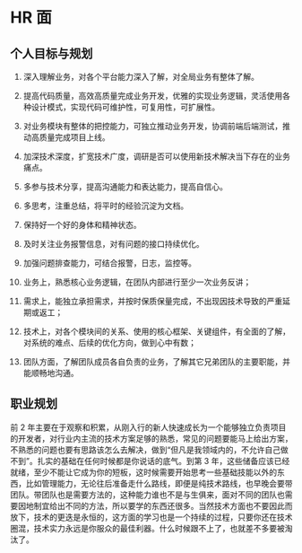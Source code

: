 # HR 面

## 个人目标与规划

1. 深入理解业务，对各个平台能力深入了解，对全局业务有整体了解。
2. 提高代码质量，高效高质量完成业务开发，优雅的实现业务逻辑，灵活使用各种设计模式，实现代码可维护性，可复用性，可扩展性。
3. 对业务模块有整体的把控能力，可独立推动业务开发，协调前端后端测试，推动高质量完成项目上线。
4. 加深技术深度，扩宽技术广度，调研是否可以使用新技术解决当下存在的业务痛点。
5. 多参与技术分享，提高沟通能力和表达能力，提高自信心。
6. 多思考，注重总结，将平时的经验沉淀为文档。
7. 保持好一个好的身体和精神状态。
8. 及时关注业务报警信息，对有问题的接口持续优化。
9. 加强问题排查能力，可结合报警，日志，监控等。

10. 业务上，熟悉核心业务逻辑，在团队内部进行至少一次业务反讲；
11. 需求上，能独立承担需求，并按时保质保量完成，不出现因技术导致的严重延期或返工；
12. 技术上，对各个模块间的关系、使用的核心框架、关键组件，有全面的了解，对系统的难点、后续的优化方向，做到心中有数；
13. 团队方面，了解团队成员各自负责的业务，了解其它兄弟团队的主要职能，并能顺畅地沟通。

## 职业规划

前 2 年主要在于观察和积累，从刚入行的新人快速成长为一个能够独立负责项目的开发者，对行业内主流的技术方案足够的熟悉，常见的问题要能马上给出方案，不熟悉的问题也要有思路该怎么去解决，做到“但凡是我领域内的，不允许自己做不到”。扎实的基础在任何时候都是你说话的底气。到第 3 年，这些储备应该已经就绪，至少不能让它成为你的短板，这时候需要开始思考一些基础技能以外的东西，比如管理能力，无论往后准备走什么路线，即便是纯技术路线，也早晚会要带团队。带团队也是需要方法的，这种能力谁也不是与生俱来，面对不同的团队也需要因地制宜给出不同的方法，所以要学的东西还很多。当然技术方面也不要因此而放下，技术的更迭是永恒的，这方面的学习也是一个持续的过程，只要你还在技术圈混，技术实力永远是你服众的最佳利器。什么时候跟不上了，也就差不多要被淘汰了。
